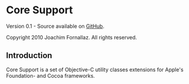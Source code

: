 Core Support
============

Version 0.1 - Source available on [GitHub](http://github.com/fjoachim/coresupport).

Copyright 2010 Joachim Fornallaz. All rights reserved.


Introduction
------------

Core Support is a set of Objective-C utility classes extensions for Apple's Foundation- and Cocoa frameworks.
